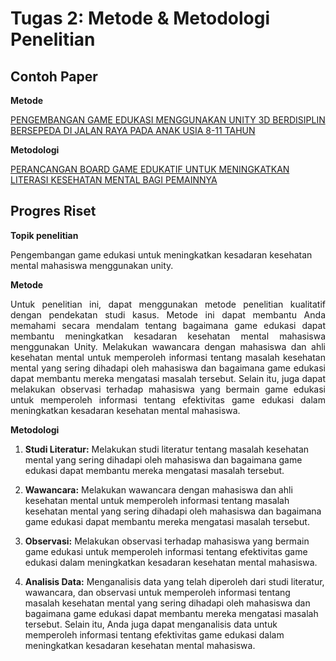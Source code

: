 # Tugas 2: Metode & Metodologi Penelitian

## Contoh Paper

**Metode**

[PENGEMBANGAN GAME EDUKASI MENGGUNAKAN UNITY 3D BERDISIPLIN BERSEPEDA DI JALAN RAYA PADA ANAK USIA 8-11 TAHUN](https://core.ac.uk/download/pdf/78033201.pdf)

**Metodologi**

[PERANCANGAN BOARD GAME EDUKATIF UNTUK MENINGKATKAN LITERASI KESEHATAN MENTAL BAGI PEMAINNYA](https://ojs.uph.edu/index.php/KOMA-DKV/article/download/3065/pdf)

## Progres Riset

**Topik penelitian**

Pengembangan game edukasi untuk meningkatkan kesadaran kesehatan mental mahasiswa menggunakan unity.

**Metode**

<div style='text-align: justify;'>
Untuk penelitian ini, dapat menggunakan metode penelitian kualitatif dengan pendekatan studi kasus. Metode ini dapat membantu Anda memahami secara mendalam tentang bagaimana game edukasi dapat membantu meningkatkan kesadaran kesehatan mental mahasiswa menggunakan Unity. Melakukan wawancara dengan mahasiswa dan ahli kesehatan mental untuk memperoleh informasi tentang masalah kesehatan mental yang sering dihadapi oleh mahasiswa dan bagaimana game edukasi dapat membantu mereka mengatasi masalah tersebut. Selain itu, juga dapat melakukan observasi terhadap mahasiswa yang bermain game edukasi untuk memperoleh informasi tentang efektivitas game edukasi dalam meningkatkan kesadaran kesehatan mental mahasiswa.
</div>


**Metodologi**

1. **Studi Literatur:** Melakukan studi literatur tentang masalah kesehatan mental yang sering dihadapi oleh mahasiswa dan bagaimana game edukasi dapat membantu mereka mengatasi masalah tersebut.

2. **Wawancara:** Melakukan wawancara dengan mahasiswa dan ahli kesehatan mental untuk memperoleh informasi tentang masalah kesehatan mental yang sering dihadapi oleh mahasiswa dan bagaimana game edukasi dapat membantu mereka mengatasi masalah tersebut.

3. **Observasi:** Melakukan observasi terhadap mahasiswa yang bermain game edukasi untuk memperoleh informasi tentang efektivitas game edukasi dalam meningkatkan kesadaran kesehatan mental mahasiswa.

4. **Analisis Data:** Menganalisis data yang telah diperoleh dari studi literatur, wawancara, dan observasi untuk memperoleh informasi tentang masalah kesehatan mental yang sering dihadapi oleh mahasiswa dan bagaimana game edukasi dapat membantu mereka mengatasi masalah tersebut. Selain itu, Anda juga dapat menganalisis data untuk memperoleh informasi tentang efektivitas game edukasi dalam meningkatkan kesadaran kesehatan mental mahasiswa.

